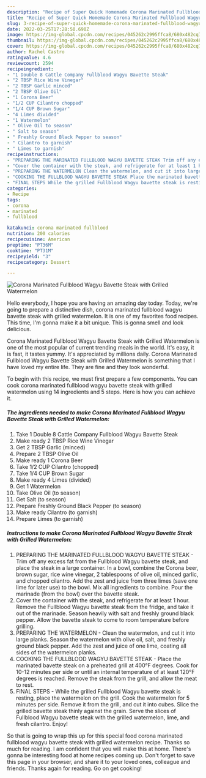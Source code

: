 ```yaml
---
description: "Recipe of Super Quick Homemade Corona Marinated Fullblood Wagyu Bavette Steak with Grilled Watermelon"
title: "Recipe of Super Quick Homemade Corona Marinated Fullblood Wagyu Bavette Steak with Grilled Watermelon"
slug: 3-recipe-of-super-quick-homemade-corona-marinated-fullblood-wagyu-bavette-steak-with-grilled-watermelon
date: 2022-03-25T17:28:50.690Z
image: https://img-global.cpcdn.com/recipes/045262c2995ffca8/680x482cq70/corona-marinated-fullblood-wagyu-bavette-steak-with-grilled-watermelon-recipe-main-photo.jpg
thumbnail: https://img-global.cpcdn.com/recipes/045262c2995ffca8/680x482cq70/corona-marinated-fullblood-wagyu-bavette-steak-with-grilled-watermelon-recipe-main-photo.jpg
cover: https://img-global.cpcdn.com/recipes/045262c2995ffca8/680x482cq70/corona-marinated-fullblood-wagyu-bavette-steak-with-grilled-watermelon-recipe-main-photo.jpg
author: Rachel Castro
ratingvalue: 4.6
reviewcount: 2594
recipeingredient:
- "1 Double 8 Cattle Company Fullblood Wagyu Bavette Steak"
- "2 TBSP Rice Wine Vinegar"
- "2 TBSP Garlic minced"
- "2 TBSP Olive Oil"
- "1 Corona Beer"
- "1/2 CUP Cilantro chopped"
- "1/4 CUP Brown Sugar"
- "4 Limes divided"
- "1 Watermelon"
- " Olive Oil to season"
- " Salt to season"
- " Freshly Ground Black Pepper to season"
- " Cilantro to garnish"
- " Limes to garnish"
recipeinstructions:
- "PREPARING THE MARINATED FULLBLOOD WAGYU BAVETTE STEAK Trim off any excess fat from the Fullblood Wagyu bavette steak, and place the steak in a large container. In a bowl, combine the Corona beer, brown sugar, rice wine vinegar, 2 tablespoons of olive oil, minced garlic, and chopped cilantro. Add the zest and juice from three limes (save one lime for later use) to the bowl. Mix all ingredients to combine. Pour the marinade (from the bowl) over the bavette steak."
- "Cover the container with the steak, and refrigerate for at least 1 hour. Remove the Fullblood Wagyu bavette steak from the fridge, and take it out of the marinade. Season heavily with salt and freshly ground black pepper. Allow the bavette steak to come to room temperature before grilling."
- "PREPARING THE WATERMELON Clean the watermelon, and cut it into large planks. Season the watermelon with olive oil, salt, and freshly ground black pepper. Add the zest and juice of one lime, coating all sides of the watermelon planks."
- "COOKING THE FULLBLOOD WAGYU BAVETTE STEAK Place the marinated bavette steak on a preheated grill at 400°F degrees. Cook for 10-12 minutes per side or until an internal temperature of at least 120°F degrees is reached. Remove the steak from the grill, and allow the meat to rest."
- "FINAL STEPS While the grilled Fullblood Wagyu bavette steak is resting, place the watermelon on the grill. Cook the watermelon for 5 minutes per side. Remove it from the grill, and cut it into cubes. Slice the grilled bavette steak thinly against the grain. Serve the slices of Fullblood Wagyu bavette steak with the grilled watermelon, lime, and fresh cilantro. Enjoy!"
categories:
- Recipe
tags:
- corona
- marinated
- fullblood

katakunci: corona marinated fullblood 
nutrition: 200 calories
recipecuisine: American
preptime: "PT36M"
cooktime: "PT31M"
recipeyield: "3"
recipecategory: Dessert

---
```



![Corona Marinated Fullblood Wagyu Bavette Steak with Grilled Watermelon](https://img-global.cpcdn.com/recipes/045262c2995ffca8/680x482cq70/corona-marinated-fullblood-wagyu-bavette-steak-with-grilled-watermelon-recipe-main-photo.jpg)

Hello everybody, I hope you are having an amazing day today. Today, we're going to prepare a distinctive dish, corona marinated fullblood wagyu bavette steak with grilled watermelon. It is one of my favorites food recipes. This time, I'm gonna make it a bit unique. This is gonna smell and look delicious.

Corona Marinated Fullblood Wagyu Bavette Steak with Grilled Watermelon is one of the most popular of current trending meals in the world. It's easy, it is fast, it tastes yummy. It's appreciated by millions daily. Corona Marinated Fullblood Wagyu Bavette Steak with Grilled Watermelon is something that I have loved my entire life. They are fine and they look wonderful.




To begin with this recipe, we must first prepare a few components. You can cook corona marinated fullblood wagyu bavette steak with grilled watermelon using 14 ingredients and 5 steps. Here is how you can achieve it.

<!--inarticleads1-->

##### The ingredients needed to make Corona Marinated Fullblood Wagyu Bavette Steak with Grilled Watermelon:

1. Take 1 Double 8 Cattle Company Fullblood Wagyu Bavette Steak
1. Make ready 2 TBSP Rice Wine Vinegar
1. Get 2 TBSP Garlic (minced)
1. Prepare 2 TBSP Olive Oil
1. Make ready 1 Corona Beer
1. Take 1/2 CUP Cilantro (chopped)
1. Take 1/4 CUP Brown Sugar
1. Make ready 4 Limes (divided)
1. Get 1 Watermelon
1. Take  Olive Oil (to season)
1. Get  Salt (to season)
1. Prepare  Freshly Ground Black Pepper (to season)
1. Make ready  Cilantro (to garnish)
1. Prepare  Limes (to garnish)




<!--inarticleads2-->

##### Instructions to make Corona Marinated Fullblood Wagyu Bavette Steak with Grilled Watermelon:

1. PREPARING THE MARINATED FULLBLOOD WAGYU BAVETTE STEAK - Trim off any excess fat from the Fullblood Wagyu bavette steak, and place the steak in a large container. In a bowl, combine the Corona beer, brown sugar, rice wine vinegar, 2 tablespoons of olive oil, minced garlic, and chopped cilantro. Add the zest and juice from three limes (save one lime for later use) to the bowl. Mix all ingredients to combine. Pour the marinade (from the bowl) over the bavette steak.
1. Cover the container with the steak, and refrigerate for at least 1 hour. Remove the Fullblood Wagyu bavette steak from the fridge, and take it out of the marinade. Season heavily with salt and freshly ground black pepper. Allow the bavette steak to come to room temperature before grilling.
1. PREPARING THE WATERMELON - Clean the watermelon, and cut it into large planks. Season the watermelon with olive oil, salt, and freshly ground black pepper. Add the zest and juice of one lime, coating all sides of the watermelon planks.
1. COOKING THE FULLBLOOD WAGYU BAVETTE STEAK - Place the marinated bavette steak on a preheated grill at 400°F degrees. Cook for 10-12 minutes per side or until an internal temperature of at least 120°F degrees is reached. Remove the steak from the grill, and allow the meat to rest.
1. FINAL STEPS - While the grilled Fullblood Wagyu bavette steak is resting, place the watermelon on the grill. Cook the watermelon for 5 minutes per side. Remove it from the grill, and cut it into cubes. Slice the grilled bavette steak thinly against the grain. Serve the slices of Fullblood Wagyu bavette steak with the grilled watermelon, lime, and fresh cilantro. Enjoy!




So that is going to wrap this up for this special food corona marinated fullblood wagyu bavette steak with grilled watermelon recipe. Thanks so much for reading. I am confident that you will make this at home. There's gonna be interesting food at home recipes coming up. Don't forget to save this page in your browser, and share it to your loved ones, colleague and friends. Thanks again for reading. Go on get cooking!
